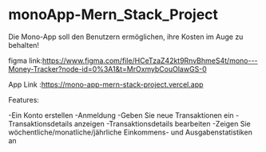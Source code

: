 # monoApp-Mern_Stack_Project

Die Mono-App soll den Benutzern ermöglichen, ihre Kosten im Auge zu behalten!

figma link:https://www.figma.com/file/HCeTzaZ42kt9RnvBhmeS4t/mono---Money-Tracker?node-id=0%3A1&t=MrOxmybCouOlawGS-0

App Link :https://mono-app-mern-stack-project.vercel.app


Features:

-Ein Konto erstellen -Anmeldung -Geben Sie neue Transaktionen ein -Transaktionsdetails anzeigen -Transaktionsdetails bearbeiten -Zeigen Sie wöchentliche/monatliche/jährliche Einkommens- und Ausgabenstatistiken an

